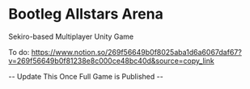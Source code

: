 # Bootleg Allstars Arena
Sekiro-based Multiplayer Unity Game


To do: https://www.notion.so/269f56649b0f8025aba1d6a6067daf67?v=269f56649b0f81238e8c000ce48bc40d&source=copy_link


-- Update This Once Full Game is Published --
